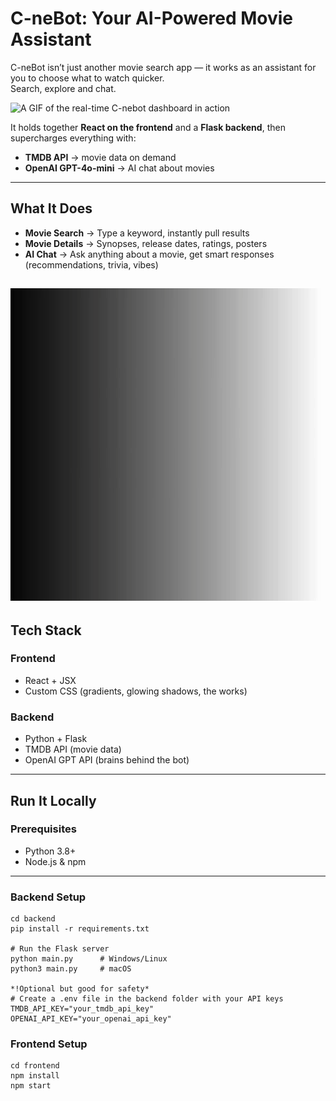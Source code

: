 # C-neBot: Your AI-Powered Movie Assistant 

C-neBot isn’t just another movie search app — it works as an assistant for you to choose what to watch quicker.  
Search, explore and chat.

![A GIF of the real-time C-nebot dashboard in action](https://github.com/daniel-c-silva/C-nebot/blob/main/assets/Visualise.gif?raw=true)

It holds together **React on the frontend** and a **Flask backend**, then supercharges everything with:  

- **TMDB API** → movie data on demand  
- **OpenAI GPT-4o-mini** → AI chat about movies 

---

## What It Does
- **Movie Search** → Type a keyword, instantly pull results  
- **Movie Details** → Synopses, release dates, ratings, posters  
- **AI Chat** → Ask anything about a movie, get smart responses (recommendations, trivia, vibes)  


![A GIF of the real-time C-nebot dashboard in action](https://github.com/daniel-c-silva/C-nebot/blob/main/Assets/Intro.gif?raw=true)
---

## Tech Stack

### Frontend
- React + JSX  
- Custom CSS (gradients, glowing shadows, the works)  

### Backend
- Python + Flask  
- TMDB API (movie data)  
- OpenAI GPT API (brains behind the bot)  

---

## Run It Locally

### Prerequisites
- Python 3.8+  
- Node.js & npm  

---
### Backend Setup
```
cd backend
pip install -r requirements.txt

# Run the Flask server
python main.py      # Windows/Linux
python3 main.py     # macOS

*!Optional but good for safety*
# Create a .env file in the backend folder with your API keys
TMDB_API_KEY="your_tmdb_api_key"
OPENAI_API_KEY="your_openai_api_key"

```
### Frontend Setup
```
cd frontend
npm install
npm start
